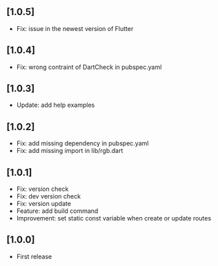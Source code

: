 ## [1.0.5]

- Fix: issue in the newest version of Flutter

## [1.0.4]

- Fix: wrong contraint of DartCheck in pubspec.yaml

## [1.0.3]

- Update: add help examples

## [1.0.2]

- Fix: add missing dependency in pubspec.yaml
- Fix: add missing import in lib/rgb.dart

## [1.0.1]

- Fix: version check
- Fix: dev version check
- Fix: version update
- Feature: add build command
- Improvement: set static const variable when create or update routes


## [1.0.0]

- First release